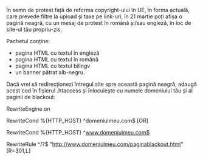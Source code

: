 În semn de protest față de reforma copyright-ului în UE, în forma actuală, care prevede filtre la upload și taxe pe link-uri, 
în 21 martie poți afișa o pagină neagră, cu un mesaj de protest în română și/sau engleză, în loc de site-ul tău propriu-zis.

Pachetul conține:
- pagina HTML cu textul în engleză
- pagina HTML cu textul în română
- pagina HTML cu textul bilingv
- un banner pătrat alb-negru.

Dacă vrei să redirecționezi întregul site spre această pagină neagră, adaugă acest cod în fișierul .htaccess și înlocuiește cu numele domeniului tău și al paginii de blackout:

RewriteEngine on

RewriteCond %{HTTP_HOST} ^domeniulmeu.com$ [OR]

RewriteCond %{HTTP_HOST} ^www.domeniulmeu.com$

RewriteRule ^/?$ "http://www.domeniulmeu.com/paginablackout.html" [R=301,L]
